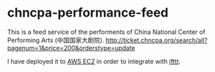 chncpa-performance-feed
=====================

This is a feed service of the performents of China National Center of Performing Arts (中国国家大剧院). http://ticket.chncpa.org/search/all?pagenum=1&price=200&orderstype=update

I have deployed it to [AWS EC2](http://ec2-54-201-116-213.us-west-2.compute.amazonaws.com:8003/feed) in order to integrate with [ifttt](http://ifttt.com/).
